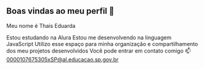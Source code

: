 ## Boas vindas ao meu perfil 💙

Meu nome é Thais Eduarda

Estou estudando na Alura
Estou me desenvolvendo na linguagem JavaScript
Utilizo esse espaço para minha organização e compartilhamento dos meu projetos desenvolvidos
Você pode entrar em contato comigo 📫
0000107675305xSP@al.educacao.sp.gov.br
